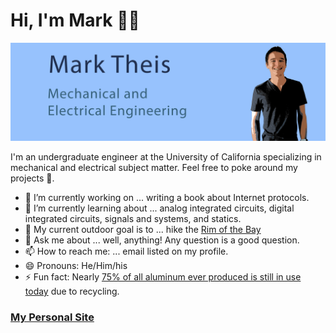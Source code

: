 # Hi, I'm Mark 👋🏽

<img src="https://raw.githubusercontent.com/metheis/metheis/main/metheis-github-banner_small.png" alt="image of Mark and his interests: mechanical and electrical engineering">

I'm an undergraduate engineer at the University of California specializing in mechanical and electrical subject matter. Feel free to poke around my projects 🙂.


- 🔭 I’m currently working on ... writing a book about Internet protocols.
- 🌱 I’m currently learning about ... analog integrated circuits, digital integrated circuits, signals and systems, and statics.
- 🗻 My current outdoor goal is to ... hike the [Rim of the Bay](https://www.google.com/maps/d/edit?mid=1rCZizmmr_k4jFwdg4Z2MWCQBQedoRsed&usp=sharing)
- 💬 Ask me about ... well, anything! Any question is a good question.
- 📫 How to reach me: ... email listed on my profile.
- 😄 Pronouns: He/Him/his
- ⚡ Fun fact: Nearly [75% of all aluminum ever produced is still in use today](https://www.aluminum.org/Recycling) due to recycling.

### <a href="https://mark.theis.site">My Personal Site</a>

